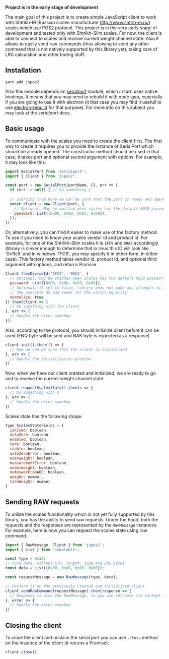 **Project is in the early stage of development**

The main goal of this project is to create simple JavaScript client to work with Shtrikh-M
(Russian scales manufacturer http://www.shtrih-m.ru/) scales which use POS2 protocol. This project
is in the very early stage of development and tested only with Shtrikh-Slim scales. For now, the
client is able to connect to scales and receive current weight channel state. Also it allows to
easily send raw commands (thus allowing to send any other command that is not natively supported
by this library yet), taking care of LRC calculation and other boring stuff. 

## Installation

```
yarn add jspos2
```

Also this module depends on [serialport](https://github.com/EmergingTechnologyAdvisors/node-serialport)
module, which in turn uses native bindings. It means that you may need to rebuild it with node-gyp,
especially if you are going to use it with electron (it that case you may find it usefull to use
[electron-rebuild](https://github.com/electron/electron-rebuild) for that purpose). For more info
on this subject you may look at the *serialport* docs.

## Basic usage
To communicate with the scales you need to create the client first. The first way to create it
requires you to provide the instance of SerialPort which should be already opened. The constructor
method should be used in that case, it takes port and optional second argument with options. For
example, it may look like this:

```javascript
import SerialPort from 'serialport';
import { Client } from 'jspos2';

const port = new SerialPort(portName, {}, err => {
  if (err != null) { // do something }
  
  // Starting from here we can be sure that the port is ready and opened
  const client = new Client(port, {
    // Optional. May be omitted when scales has the default 0030 password 
    password: List([0x00, 0x00, 0x03, 0x00]),
  });
});
```

Or, alternatively, you can find it easier to make use of the factory method. To use it you need to
know your scales vendor id and product id. For example, for one of the Shtrikh-Slim scales it
is `1FC9` and `80A3` accordingly (library is clever enough to determine that in linux this ID will
look like '0x1fc9' and in windows '1FC9', you may specify it in either form, in either case).
This factory method takes vendor id, product id, and optional third argument with options,
and returns Promise.

```javascript
Client.fromDeviceId('1FC9', '80A3', {
  // Optional. May be omitted when scales has the default 0030 password 
  password: List([0x00, 0x00, 0x03, 0x00]),
  // Optional. If set to false, library does not make any attempts to adjust IDs to
  // the concrete OS and seeks for the strict equality
  normalize: true
}).then(client => {
  // Do something with the client
}, err => {
  // Handle the error somehow
});
```

Also, according to the protocol, you should initialize client before it can be used (ENQ byte will
be sent and NAK byte is expected as a response)
```javascript
client.init().then(() => {
  // Now we can be sure that the client is initialized
}, err => {
  // Handle the initialization problem 
})
```

Now, when we have our client created and initialized, we are ready to go and to receive
the current weight channel state:
```javascript
client.requestScalesState().then(s => {
  // Do something with s 
}, err => {
  // Handle the error somehow
})
```

Scales state has the following shape:
```jsx harmony
type ScalesStateFields = {
  isFixed: boolean,
  autoZero: boolean,
  enabled: boolean,
  tare: boolean,
  stable: boolean,
  autoZeroError: boolean,
  overweight: boolean,
  measurementError: boolean,
  underweight: boolean,
  noAnswerFromADC: boolean,
  weight: number,
  tareWeight: number
}
```

## Sending RAW requests
To utilize the scales functionality which is not yet fully supported by this library, you has the
ability to send raw requests. Under the hood, both the requests and the responses are represented by
the `RawMessage` instances. For example, here is how you can request the scales state using raw
command.

```javascript
import { RawMessage, Client } from 'jspos2';
import { List } from 'immutable';

const type = 0x3A;
// Pure data, without STX, length, type and LRC bytes
const data = List([0x00, 0x00, 0x03, 0x00]);

const requestMessage = new RawMessage(type, data);

// Perform it on the previously created and initialized client
client.sendRawCommand(requestMessage).then(response => {
  // Response is also the RawMessage, so you can retrieve its content from its data property.
}, error => {
  // Handle the error somehow
})
```

## Closing the client
To close the client and unclaim the serial port you can use `.close` method on the instance of
the client (it returns a Promise):
```javascript
client.close();
```
